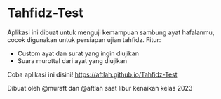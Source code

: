 # Tahfidz-Test
Aplikasi ini dibuat untuk menguji kemampuan sambung ayat hafalanmu, cocok digunakan untuk persiapan ujian tahfidz.
Fitur:
- Custom ayat dan surat yang ingin diujikan
- Suara murottal dari ayat yang diujikan

Coba aplikasi ini disini! 
https://aftlah.github.io/Tahfidz-Test

Dibuat oleh @muraft dan @aftlah saat libur kenaikan kelas 2023